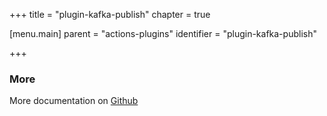 +++
title = "plugin-kafka-publish"
chapter = true

[menu.main]
parent = "actions-plugins"
identifier = "plugin-kafka-publish"

+++

### More

More documentation on [Github](https://github.com/ovh/cds/tree/master/contrib/plugins/plugin-kafka-publish.md)
